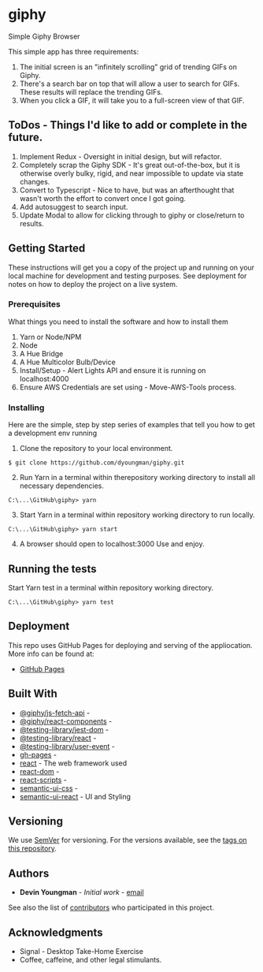 # giphy
Simple Giphy Browser

This simple app has three requirements:

1. The initial screen is an "infinitely scrolling" grid of trending GIFs on Giphy.
2. There's a search bar on top that will allow a user to search for GIFs. These results will replace the trending GIFs.
3. When you click a GIF, it will take you to a full-screen view of that GIF.

## ToDos - Things I'd like to add or complete in the future.

1. Implement Redux - Oversight in initial design, but will refactor.
2. Completely scrap the Giphy SDK - It's great out-of-the-box, but it is otherwise overly bulky, rigid, and near impossible to update via state changes.
3. Convert to Typescript - Nice to have, but was an afterthought that wasn't worth the effort to convert once I got going.
4. Add autosuggest to search input.
5. Update Modal to allow for clicking through to giphy or close/return to results.

## Getting Started

These instructions will get you a copy of the project up and running on your local machine for development and testing purposes. See deployment for notes on how to deploy the project on a live system.

### Prerequisites

What things you need to install the software and how to install them

1. Yarn or Node/NPM
2. Node
3. A Hue Bridge
4. A Hue Multicolor Bulb/Device
5. Install/Setup - Alert Lights API and ensure it is running on localhost:4000
6. Ensure AWS Credentials are set using - Move-AWS-Tools process.

### Installing

Here are the simple, step by step series of examples that tell you how to get a development env running

1. Clone the repository to your local environment.

```
$ git clone https://github.com/dyoungman/giphy.git
```

2. Run Yarn in a terminal within therepository working directory to install all necessary dependencies.

```
C:\...\GitHub\giphy> yarn
```

3. Start Yarn in a terminal within repository working directory to run locally.

```
C:\...\GitHub\giphy> yarn start
```

4. A browser should open to localhost:3000
Use and enjoy.

## Running the tests

Start Yarn test in a terminal within repository working directory.

```
C:\...\GitHub\giphy> yarn test
```

## Deployment

This repo uses GitHub Pages for deploying and serving of the appliocation. More info can be found at:
* [GitHub Pages](https://pages.github.com/)

## Built With
* [@giphy/js-fetch-api]() - 
* [@giphy/react-components]() - 
* [@testing-library/jest-dom]() - 
* [@testing-library/react]() - 
* [@testing-library/user-event]() - 
* [gh-pages]() - 
* [react](https://reactjs.org/) - The web framework used
* [react-dom]() - 
* [react-scripts]() - 
* [semantic-ui-css]() - 
* [semantic-ui-react](https://react.semantic-ui.com/) - UI and Styling

## Versioning

We use [SemVer](http://semver.org/) for versioning. For the versions available, see the [tags on this repository](https://github.move.com/IT-Operations/alert-lights-admin/tags).

## Authors

* **Devin Youngman** - *Initial work* - [email](devin.youngman@move.com)

See also the list of [contributors](https://github.com/dyoungman/giphy/graphs/contributors) who participated in this project.

## Acknowledgments

* Signal - Desktop Take-Home Exercise
* Coffee, caffeine, and other legal stimulants.
